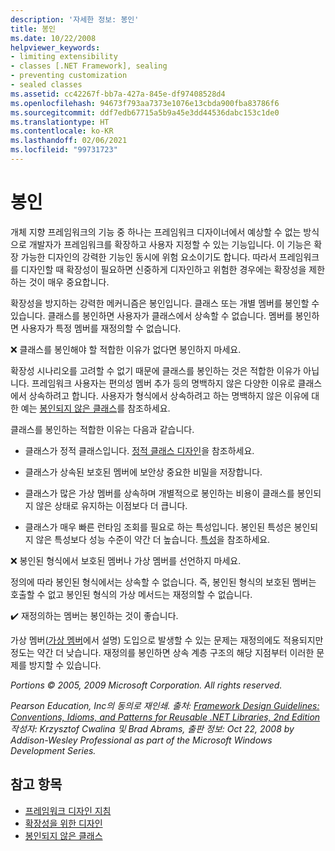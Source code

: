 ```yaml
---
description: '자세한 정보: 봉인'
title: 봉인
ms.date: 10/22/2008
helpviewer_keywords:
- limiting extensibility
- classes [.NET Framework], sealing
- preventing customization
- sealed classes
ms.assetid: cc42267f-bb7a-427a-845e-df97408528d4
ms.openlocfilehash: 94673f793aa7373e1076e13cbda900fba83786f6
ms.sourcegitcommit: ddf7edb67715a5b9a45e3dd44536dabc153c1de0
ms.translationtype: HT
ms.contentlocale: ko-KR
ms.lasthandoff: 02/06/2021
ms.locfileid: "99731723"
---
```

# <a name="sealing"></a>봉인

개체 지향 프레임워크의 기능 중 하나는 프레임워크 디자이너에서 예상할 수 없는 방식으로 개발자가 프레임워크를 확장하고 사용자 지정할 수 있는 기능입니다. 이 기능은 확장 가능한 디자인의 강력한 기능인 동시에 위험 요소이기도 합니다. 따라서 프레임워크를 디자인할 때 확장성이 필요하면 신중하게 디자인하고 위험한 경우에는 확장성을 제한하는 것이 매우 중요합니다.

 확장성을 방지하는 강력한 메커니즘은 봉인입니다. 클래스 또는 개별 멤버를 봉인할 수 있습니다. 클래스를 봉인하면 사용자가 클래스에서 상속할 수 없습니다. 멤버를 봉인하면 사용자가 특정 멤버를 재정의할 수 없습니다.

 ❌ 클래스를 봉인해야 할 적합한 이유가 없다면 봉인하지 마세요.

 확장성 시나리오를 고려할 수 없기 때문에 클래스를 봉인하는 것은 적합한 이유가 아닙니다. 프레임워크 사용자는 편의성 멤버 추가 등의 명백하지 않은 다양한 이유로 클래스에서 상속하려고 합니다. 사용자가 형식에서 상속하려고 하는 명백하지 않은 이유에 대한 예는 [봉인되지 않은 클래스](unsealed-classes.md)를 참조하세요.

 클래스를 봉인하는 적합한 이유는 다음과 같습니다.

- 클래스가 정적 클래스입니다. [정적 클래스 디자인](static-class.md)을 참조하세요.

- 클래스가 상속된 보호된 멤버에 보안상 중요한 비밀을 저장합니다.

- 클래스가 많은 가상 멤버를 상속하며 개별적으로 봉인하는 비용이 클래스를 봉인되지 않은 상태로 유지하는 이점보다 더 큽니다.

- 클래스가 매우 빠른 런타임 조회를 필요로 하는 특성입니다. 봉인된 특성은 봉인되지 않은 특성보다 성능 수준이 약간 더 높습니다. [특성](attributes.md)을 참조하세요.

 ❌ 봉인된 형식에서 보호된 멤버나 가상 멤버를 선언하지 마세요.

 정의에 따라 봉인된 형식에서는 상속할 수 없습니다. 즉, 봉인된 형식의 보호된 멤버는 호출할 수 없고 봉인된 형식의 가상 메서드는 재정의할 수 없습니다.

 ✔️ 재정의하는 멤버는 봉인하는 것이 좋습니다.

 가상 멤버([가상 멤버](virtual-members.md)에서 설명) 도입으로 발생할 수 있는 문제는 재정의에도 적용되지만 정도는 약간 더 낮습니다. 재정의를 봉인하면 상속 계층 구조의 해당 지점부터 이러한 문제를 방지할 수 있습니다.

 *Portions © 2005, 2009 Microsoft Corporation. All rights reserved.*

 *Pearson Education, Inc의 동의로 재인쇄. 출처: [Framework Design Guidelines: Conventions, Idioms, and Patterns for Reusable .NET Libraries, 2nd Edition](https://www.informit.com/store/framework-design-guidelines-conventions-idioms-and-9780321545619) 작성자: Krzysztof Cwalina 및 Brad Abrams, 출판 정보: Oct 22, 2008 by Addison-Wesley Professional as part of the Microsoft Windows Development Series.*

## <a name="see-also"></a>참고 항목

- [프레임워크 디자인 지침](index.md)
- [확장성을 위한 디자인](designing-for-extensibility.md)
- [봉인되지 않은 클래스](unsealed-classes.md)
